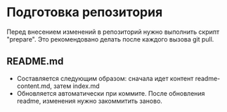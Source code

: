 # Подготовка репозитория

Перед внесением изменений в репозиторий нужно выполнить скрипт "prepare".
Это рекомендовано делать после каждого вызова git pull.

## README.md
- Составляется следующим образом: сначала идет контент readme-content.md, затем index.md
- Обновляется автоматически при коммите. После обновления readme, изменения нужно закоммитить заново.
